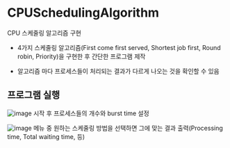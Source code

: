 # CPUSchedulingAlgorithm
CPU 스케줄링 알고리즘 구현

- 4가지 스케줄링 알고리즘(First come first served, Shortest job first, Round robin, Priority)을 구현한 후
간단한 프로그램 제작

- 알고리즘 마다 프로세스들이 처리되는 결과가 다르게 나오는 것을 확인할 수 있음

## 프로그램 실행
![image](https://user-images.githubusercontent.com/77111523/116789423-abb80d80-aae9-11eb-8833-189772c2383a.png)
시작 후 프로세스들의 개수와 burst time 설정

![image](https://user-images.githubusercontent.com/77111523/116789452-d6a26180-aae9-11eb-80cd-c0d1784428b1.png)
메뉴 중 원하는 스케줄링 방법을 선택하면 그에 맞는 결과 출력(Processing time, Total waiting time, 등)
